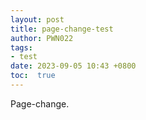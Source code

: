 ```yaml
---
layout: post
title: page-change-test
author: PWN022
tags:
- test
date: 2023-09-05 10:43 +0800
toc:  true
---
```



Page-change.
